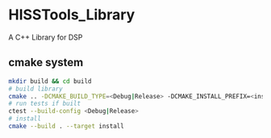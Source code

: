 # HISSTools_Library

A C++ Library for DSP 

## cmake system

```sh
mkdir build && cd build
# build library 
cmake .. -DCMAKE_BUILD_TYPE=<Debug|Release> -DCMAKE_INSTALL_PREFIX=<install parent dir of {include,lib,share}> -DBUILD_TESTS=<OFF|ON>
# run tests if built
ctest --build-config <Debug|Release>
# install
cmake --build . --target install
```
